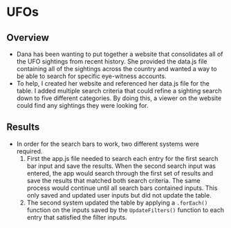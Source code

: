 # UFOs

## Overview
- Dana has been wanting to put together a website that consolidates all of the UFO sightings from recent history. She provided the data.js file containing all of the sightings across the country and wanted a way to be able to search for specific eye-witness accounts.
- To help, I created her website and referenced her data.js file for the table. I added multiple search criteria that could refine a sighting search down to five different categories. By doing this, a viewer on the website could find any sightings they were looking for.

## Results
- In order for the search bars to work, two different systems were required. 
  1. First the app.js file needed to search each entry for the first search bar input and save the results. When the second search input was entered, the app would search through the first set of results and save the results that matched both search criteria. The same process would continue until all search bars contained inputs. This only saved and updated user inputs but did not update the table.
  2. The second system updated the table by applying a `.forEach()` function on the inputs saved by the `UpdateFilters()` function to each entry that satisfied the filter inputs. 